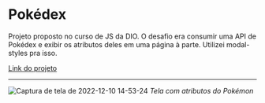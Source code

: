 # Pokédex 
 Projeto proposto no curso de JS da DIO. O desafio era consumir uma API de Pokédex e exibir os atributos deles em uma página à parte. Utilizei modal-styles pra isso.
 
[Link do projeto](https://gabrieli-pokedex.vercel.app/)

****

![Captura de tela de 2022-12-10 14-53-24](https://user-images.githubusercontent.com/117552601/206868669-91a019b7-314c-4da3-b4bf-58b1d7c1f686.png)
_Tela com atributos do Pokémon_
